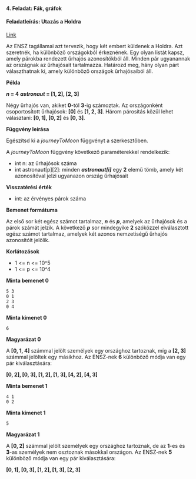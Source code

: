 #### 4. Feladat: Fák, gráfok
#### Feladatleírás: Utazás a Holdra

[Link](https://www.hackerrank.com/challenges/journey-to-the-moon/problem?isFullScreen=true)

Az ENSZ tagállamai azt tervezik, hogy két embert küldenek a Holdra. Azt szeretnék, ha különböző országokból érkeznének. Egy olyan listát kapsz, amely párokba rendezett űrhajós azonosítókból áll. Minden pár ugyanannak az országnak az űrhajósait tartalmazza. Határozd meg, hány olyan párt választhatnak ki, amely különböző országok űrhajósaiból áll.

**Példa**

**_n_ = 4** 
**_astronaut_ = [1, 2], [2, 3]**

Négy űrhajós van, akiket **0**-tól **3**-ig számoztak. Az országonként csoportosított űrhajósok: **[0]** és **[1, 2, 3]**. Három párosítás közül lehet választani: **[0, 1], [0, 2]** és **[0, 3]**.

**Függvény leírása**

Egészítsd ki a _journeyToMoon_ függvényt a szerkesztőben.

A _journeyToMoon_ függvény következő paraméterekkel rendelkezik:

- int n: az űrhajósok száma
- int astronaut[p][2]: minden **_astronaut[i]_** egy **2** elemű tömb, amely két azonosítóval jelzi ugyanazon ország űrhajósait

**Visszatérési érték**

- int: az érvényes párok száma

**Bemenet formátuma**

Az első sor két egész számot tartalmaz, **_n_** és **_p_**, amelyek az űrhajósok és a párok számát jelzik. A következő **_p_** sor mindegyike **2** szóközzel elválasztott egész számot tartalmaz, amelyek két azonos nemzetiségű űrhajós azonosítóit jelölik.

**Korlátozások**

- 1 <= n <= 10^5 
- 1 <= p <= 10^4

**Minta bemenet 0**
```
5 3 
0 1 
2 3 
0 4
```
**Minta kimenet 0**
```
6
```
**Magyarázat 0**

A **[0, 1, 4]** számmal jelölt személyek egy országhoz tartoznak, míg a **[2, 3]** számmal jelöltek egy másikhoz. Az ENSZ-nek **6** különböző módja van egy pár kiválasztására:

**[0, 2], [0, 3], [1, 2], [1, 3], [4, 2], [4, 3]**

**Minta bemenet 1**
```
4 1 
0 2
```
**Minta kimenet 1**
```
5
```
**Magyarázat 1**

A **[0, 2]** számmal jelölt személyek egy országhoz tartoznak, de az **1**-es és **3**-as személyek nem osztoznak másokkal országon. Az ENSZ-nek **5** különböző módja van egy pár kiválasztására:

**[0, 1], [0, 3], [1, 2], [1, 3], [2, 3]**
